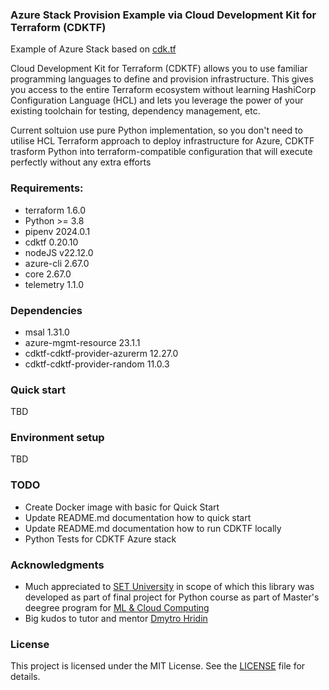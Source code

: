 ### Azure Stack Provision Example via Cloud Development Kit for Terraform (CDKTF)

Example of Azure Stack based on [cdk.tf](https://cdk.tf)

Cloud Development Kit for Terraform (CDKTF) allows you to use familiar programming languages to define and provision infrastructure. This gives you access to the entire Terraform ecosystem without learning HashiCorp Configuration Language (HCL) and lets you leverage the power of your existing toolchain for testing, dependency management, etc.

Current soltuion use pure Python implementation, so you don't need to utilise HCL Terraform approach to deploy infrastructure for Azure, CDKTF trasform Python into terraform-compatible configuration that will execute perfectly without any extra efforts


### Requirements:

* terraform 1.6.0
* Python >= 3.8
* pipenv 2024.0.1
* cdktf 0.20.10
* nodeJS v22.12.0
* azure-cli 2.67.0
* core      2.67.0
* telemetry   1.1.0

### Dependencies

* msal 1.31.0
* azure-mgmt-resource 23.1.1
* cdktf-cdktf-provider-azurerm 12.27.0
* cdktf-cdktf-provider-random  11.0.3

### Quick start

TBD

### Environment setup

TBD

### TODO

* Create Docker image with basic for Quick Start
* Update README.md documentation how to quick start
* Update README.md documentation how to run CDKTF locally
* Python Tests for CDKTF Azure stack

### Acknowledgments
* Much appreciated to [SET University](https://www.setuniversity.edu.ua/en/) in scope of which this library was 
developed as part of final project for Python course as part of Master's deegree program for [ML & Cloud Computing](https://www.setuniversity.edu.ua/en/education/computer-science-machine-learning-cloud-computing/)
* Big kudos to tutor and mentor [Dmytro Hridin](https://github.com/dmytrohridin)

### License
This project is licensed under the MIT License. See the [LICENSE](LICENSE) file for details.